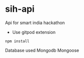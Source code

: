 # sih-api
Api for smart india hackathon

 - Use gitpod extension

```
npm install
```
Database used Mongodb
Mongoose
